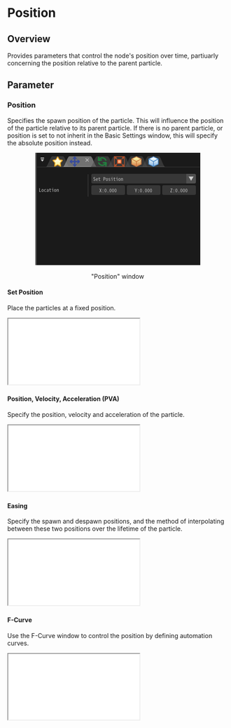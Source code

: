 ﻿# Position

## Overview

Provides parameters that control the node's position over time, partiuarly concerning the position relative to the parent particle.

## Parameter

### Position

Specifies the spawn position of the particle. This will influence the position of the particle relative to its parent particle. If there is no parent particle, or position is set to not inherit in the Basic Settings window, this will specify the absolute position instead.

<div align="center">
<img src="../../img/Tutorial/02_position_en.png">
<p>"Position" window</p>
</div>

#### Set Position

Place the particles at a fixed position.
<iframe src='../../Effects/viewer_ja.html#References/position/02_setposition.efkefc'></iframe>



#### Position, Velocity, Acceleration (PVA)

Specify the position, velocity and acceleration of the particle.
<iframe src='../../Effects/viewer_ja.html#References/position/02_movingposition.efkefc'></iframe>

#### Easing

Specify the spawn and despawn positions, and the method of interpolating between these two positions over the lifetime of the particle.
<iframe src='../../Effects/viewer_ja.html#References/position/02_easing.efkefc'></iframe>

#### F-Curve

Use the F-Curve window to control the position by defining automation curves.
<iframe src='../../Effects/viewer_ja.html#References/position/02_f_curve.efkefc'></iframe>

